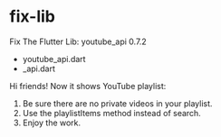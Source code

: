 # fix-lib
Fix The Flutter Lib: youtube_api 0.7.2

- youtube_api.dart
- _api.dart

Hi friends! Now it shows YouTube playlist:

1. Be sure there are no private videos in your playlist. 
2. Use the playlistItems method instead of search.
3. Enjoy the work.
